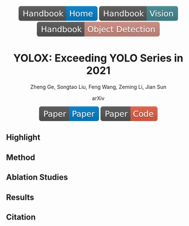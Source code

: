 <div align="center">
<br><br>
<div>
	<a href="https://github.com/phlong3105/one/blob/master/handbook/README.md"><img src="../../data/badge/handbook_home.svg"></a>
	<img src="../../data/badge/handbook_vision.svg">
	<a href="https://github.com/phlong3105/one/blob/master/handbook/object_detection/README.md"><img src="../../data/badge/handbook_object_detection.svg"></a>
</div>

YOLOX: Exceeding YOLO Series in 2021
=============================

<div>
	<p>Zheng Ge, Songtao Liu, Feng Wang, Zeming Li, Jian Sun</p>
	<p>arXiv</p>
</div>

<div align="center">
	<a href="data/yolox.pdf"><img src="../../data/badge/paper_paper.svg"></a>
    <a href="https://github.com/Megvii-BaseDetection/YOLOX"><img src="../../data/badge/paper_code.svg"></a>
</div>
</div>


## Highlight


## Method


## Ablation Studies


## Results


## Citation
